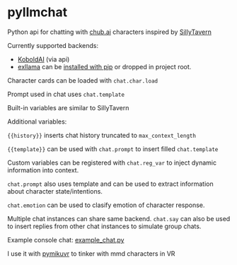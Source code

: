 # pyllmchat

Python api for chatting with [chub.ai](https://www.chub.ai/) characters inspired by [SillyTavern](https://github.com/SillyTavern/SillyTavern) 

Currently supported backends:
- [KoboldAI](https://github.com/LostRuins/koboldcpp) (via api)
- [exllama](https://github.com/turboderp/exllama) can be [installed with pip](https://github.com/jllllll/exllama) or dropped in project root.

Character cards can be loaded with <code>chat.char.load</code>

Prompt used in chat uses <code>chat.template</code>

Built-in variables are similar to SillyTavern 

Additional variables:

<code>{{history}}</code> inserts chat history truncated to <code>max_context_length</code>

<code>{{template}}</code> can be used with <code>chat.prompt</code> to insert filled <code>chat.template</code>

Custom variables can be registered with <code>chat.reg_var</code> to inject dynamic information into context.

<code>chat.prompt</code> also uses template and can be used to extract information about character state/intentions.

<code>chat.emotion</code> can be used to clasify emotion of character response.

Multiple chat instances can share same backend. <code>chat.say</code> can also be used to insert replies from other chat instances to simulate group chats.

Example console chat: [example_chat.py](https://github.com/beep39/pyllmchat/blob/main/example_chat.py)

I use it with [pymikuvr](https://github.com/beep39/pymikuvr) to tinker with mmd characters in VR
